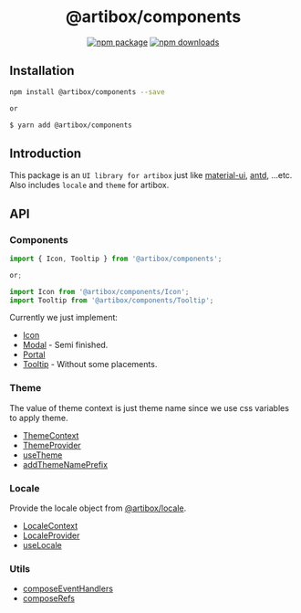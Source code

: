 <h1 align="center">@artibox/components</h1>

<div align="center">

[![npm package](https://img.shields.io/npm/v/@artibox/components.svg?maxAge=60)](https://www.npmjs.com/package/@artibox/components)
[![npm downloads](https://img.shields.io/npm/dt/@artibox/components.svg?maxAge=60)](https://www.npmjs.com/package/@artibox/components)

</div>

## Installation

```bash
npm install @artibox/components --save

or

$ yarn add @artibox/components
```

## Introduction

This package is an `UI library for artibox` just like [material-ui](https://material-ui.com), [antd](https://ant.design/), ...etc.  
Also includes `locale` and `theme` for artibox.

## API

### Components

```ts
import { Icon, Tooltip } from '@artibox/components';

or;

import Icon from '@artibox/components/Icon';
import Tooltip from '@artibox/components/Tooltip';
```

Currently we just implement:

- [Icon](./src/Icon/index.tsx)
- [Modal](./src/Modal/index.tsx) - Semi finished.
- [Portal](./src/Portal/index.tsx)
- [Tooltip](./src/Portal/index.tsx) - Without some placements.

### Theme

The value of theme context is just theme name since we use css variables to apply theme.

- [ThemeContext](./src/theme.tsx#L3)
- [ThemeProvider](./src/theme.tsx#L18)
- [useTheme](./src/theme.tsx#L28)
- [addThemeNamePrefix](./src/theme.tsx#L14)

### Locale

Provide the locale object from [@artibox/locale](../locale/README.md).

- [LocaleContext](./src/locale.tsx#L5)
- [LocaleProvider](./src/locale.tsx#L12)
- [useLocale](./src/locale.tsx#L16)

### Utils

- [composeEventHandlers](./src/utils/compose-event-handlers.ts)
- [composeRefs](./src/utils/compose-refs.ts)
